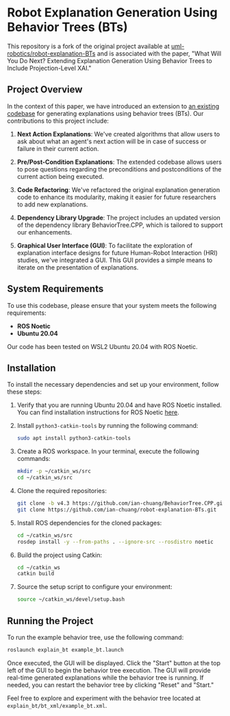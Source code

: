 # Robot Explanation Generation Using Behavior Trees (BTs)

This repository is a fork of the original project available at [uml-robotics/robot-explanation-BTs](https://github.com/uml-robotics/robot-explanation-BTs) and is associated with the paper, "What Will You Do Next? Extending Explanation Generation Using Behavior Trees to Include Projection-Level XAI."

## Project Overview

In the context of this paper, we have introduced an extension to [an existing codebase](https://github.com/uml-robotics/robot-explanation-BTs) for generating explanations using behavior trees (BTs). Our contributions to this project include:

1. **Next Action Explanations**: We've created algorithms that allow users to ask about what an agent's next action will be in case of success or failure in their current action.

2. **Pre/Post-Condition Explanations**: The extended codebase allows users to pose questions regarding the preconditions and postconditions of the current action being executed.

3. **Code Refactoring**: We've refactored the original explanation generation code to enhance its modularity, making it easier for future researchers to add new explanations.

4. **Dependency Library Upgrade**: The project includes an updated version of the dependency library BehaviorTree.CPP, which is tailored to support our enhancements.

5. **Graphical User Interface (GUI)**: To facilitate the exploration of explanation interface designs for future Human-Robot Interaction (HRI) studies, we've integrated a GUI. This GUI provides a simple means to iterate on the presentation of explanations.

## System Requirements

To use this codebase, please ensure that your system meets the following requirements:

- **ROS Noetic**
- **Ubuntu 20.04**

Our code has been tested on WSL2 Ubuntu 20.04 with ROS Noetic.

## Installation

To install the necessary dependencies and set up your environment, follow these steps:

1. Verify that you are running Ubuntu 20.04 and have ROS Noetic installed. You can find installation instructions for ROS Noetic [here](https://wiki.ros.org/noetic/Installation/Ubuntu).

2. Install `python3-catkin-tools` by running the following command:

   ```bash
   sudo apt install python3-catkin-tools
   ```

3. Create a ROS workspace. In your terminal, execute the following commands:

   ```bash
   mkdir -p ~/catkin_ws/src
   cd ~/catkin_ws/src
   ```

4. Clone the required repositories:

   ```bash
   git clone -b v4.3 https://github.com/ian-chuang/BehaviorTree.CPP.git
   git clone https://github.com/ian-chuang/robot-explanation-BTs.git
   ```

5. Install ROS dependencies for the cloned packages:

   ```bash
   cd ~/catkin_ws/src
   rosdep install -y --from-paths . --ignore-src --rosdistro noetic
   ```

6. Build the project using Catkin:

   ```bash
   cd ~/catkin_ws
   catkin build
   ```

7. Source the setup script to configure your environment:

   ```bash
   source ~/catkin_ws/devel/setup.bash
   ```

## Running the Project

To run the example behavior tree, use the following command:

```bash
roslaunch explain_bt example_bt.launch
```

Once executed, the GUI will be displayed. Click the "Start" button at the top left of the GUI to begin the behavior tree execution. The GUI will provide real-time generated explanations while the behavior tree is running. If needed, you can restart the behavior tree by clicking "Reset" and "Start."

Feel free to explore and experiment with the behavior tree located at `explain_bt/bt_xml/example_bt.xml`.